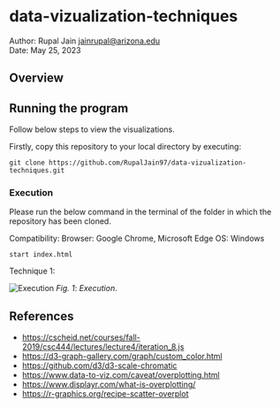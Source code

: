 # data-vizualization-techniques

Author: Rupal Jain [jainrupal@arizona.edu](mailto:jainrupal@arizona.edu)  
Date: May 25, 2023


## Overview


## Running the program

Follow below steps to view the visualizations.

Firstly, copy this repository to your local directory by executing:

```
git clone https://github.com/RupalJain97/data-vizualization-techniques.git
```

### Execution

Please run the below command in the terminal of the folder in which the repository has been cloned.

Compatibility:
Browser: Google Chrome, Microsoft Edge
OS: Windows

```
start index.html
```

Technique 1: 

![Execution](/execution.png)
*Fig. 1*: *Execution*.


## References

* https://cscheid.net/courses/fall-2019/csc444/lectures/lecture4/iteration_8.js
* https://d3-graph-gallery.com/graph/custom_color.html
* https://github.com/d3/d3-scale-chromatic
* https://www.data-to-viz.com/caveat/overplotting.html
* https://www.displayr.com/what-is-overplotting/
* https://r-graphics.org/recipe-scatter-overplot